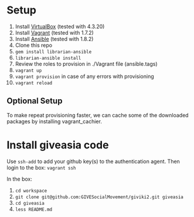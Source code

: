 Setup
=====
1. Install [VirtualBox](https://www.virtualbox.org/) (tested with 4.3.20)
1. Install [Vagrant](https://www.vagrantup.com/) (tested with 1.7.2)
1. Install [Ansible](http://www.ansible.com/home) (tested with 1.8.2)
1. Clone this repo
1. `gem install librarian-ansible`
1. `librarian-ansible install`
1. Review the roles to provision in ./Vagrant file (ansible.tags)
1. `vagrant up`
1. `vagrant provision` in case of any errors with provisioning
1. `vagrant reload`

Optional Setup
--------------
To make repeat provisioning faster, we can cache some of the downloaded packages by installing vagrant_cachier.

Install giveasia code
=====================
Use `ssh-add` to add your github key(s) to the authentication agent.
Then login to the box: `vagrant ssh`

In the box:

1. `cd workspace`
1. `git clone git@github.com:GIVESocialMovement/giviki2.git giveasia`
1. `cd giveasia`
1. `less README.md`
